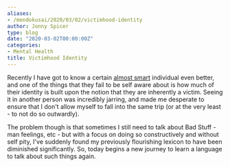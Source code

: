 ```yaml
---
aliases:
- /mendokusai/2020/03/02/victimhood-identity
author: Jonny Spicer
type: blog
date: "2020-03-02T00:00:00Z"
categories:
- Mental Health
title: Victimhood Identity
---
```

Recently I have got to know a certain [almost smart](/blog/almost-smart) individual even
better, and one of the things that they fail to be self aware about is how much of their identity
is built upon the notion that they are inherently a victim. Seeing it in another person was
incredibly jarring, and made me desperate to ensure that I don't allow myself to fall into the
same trip (or at the very least - to not do so outwardly).

The problem though is that sometimes I still need to talk about Bad Stuff - man feelings, etc -
but with a focus on doing so constructively and without self pity, I've suddenly found my
previously flourishing lexicon to have been diminished significantly. So, today begins a new
journey to learn a language to talk about such things again.
